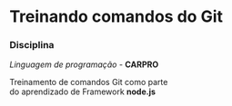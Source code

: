 # Treinando comandos do Git

### Disciplina

_Linguagem de programação_ - **CARPRO**

Treinamento de comandos Git como parte  
do aprendizado de Framework **node.js**